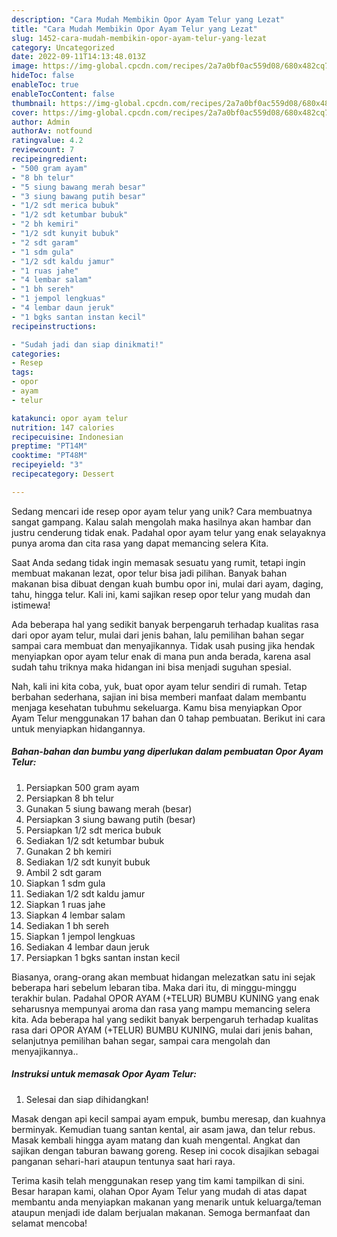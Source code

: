 ```yaml
---
description: "Cara Mudah Membikin Opor Ayam Telur yang Lezat"
title: "Cara Mudah Membikin Opor Ayam Telur yang Lezat"
slug: 1452-cara-mudah-membikin-opor-ayam-telur-yang-lezat
category: Uncategorized
date: 2022-09-11T14:13:48.013Z
image: https://img-global.cpcdn.com/recipes/2a7a0bf0ac559d08/680x482cq70/opor-ayam-telur-foto-resep-utama.jpg
hideToc: false
enableToc: true
enableTocContent: false
thumbnail: https://img-global.cpcdn.com/recipes/2a7a0bf0ac559d08/680x482cq70/opor-ayam-telur-foto-resep-utama.jpg
cover: https://img-global.cpcdn.com/recipes/2a7a0bf0ac559d08/680x482cq70/opor-ayam-telur-foto-resep-utama.jpg
author: Admin
authorAv: notfound
ratingvalue: 4.2
reviewcount: 7
recipeingredient:
- "500 gram ayam"
- "8 bh telur"
- "5 siung bawang merah besar"
- "3 siung bawang putih besar"
- "1/2 sdt merica bubuk"
- "1/2 sdt ketumbar bubuk"
- "2 bh kemiri"
- "1/2 sdt kunyit bubuk"
- "2 sdt garam"
- "1 sdm gula"
- "1/2 sdt kaldu jamur"
- "1 ruas jahe"
- "4 lembar salam"
- "1 bh sereh"
- "1 jempol lengkuas"
- "4 lembar daun jeruk"
- "1 bgks santan instan kecil"
recipeinstructions:

- "Sudah jadi dan siap dinikmati!"
categories:
- Resep
tags:
- opor
- ayam
- telur

katakunci: opor ayam telur 
nutrition: 147 calories
recipecuisine: Indonesian
preptime: "PT14M"
cooktime: "PT48M"
recipeyield: "3"
recipecategory: Dessert

---
```





Sedang mencari ide resep opor ayam telur yang unik? Cara membuatnya sangat gampang. Kalau salah mengolah maka hasilnya akan hambar dan justru cenderung tidak enak. Padahal opor ayam telur yang enak selayaknya punya aroma dan cita rasa yang dapat memancing selera Kita.





Saat Anda sedang tidak ingin memasak sesuatu yang rumit, tetapi ingin membuat makanan lezat, opor telur bisa jadi pilihan. Banyak bahan makanan bisa dibuat dengan kuah bumbu opor ini, mulai dari ayam, daging, tahu, hingga telur. Kali ini, kami sajikan resep opor telur yang mudah dan istimewa!

Ada beberapa hal yang sedikit banyak berpengaruh terhadap kualitas rasa dari opor ayam telur, mulai dari jenis bahan, lalu pemilihan bahan segar sampai cara membuat dan menyajikannya. Tidak usah pusing jika hendak menyiapkan opor ayam telur enak di mana pun anda berada, karena asal sudah tahu triknya maka hidangan ini bisa menjadi suguhan spesial.






Nah, kali ini kita coba, yuk, buat opor ayam telur sendiri di rumah. Tetap berbahan sederhana, sajian ini bisa memberi manfaat dalam membantu menjaga kesehatan tubuhmu sekeluarga. Kamu bisa menyiapkan Opor Ayam Telur menggunakan 17 bahan dan 0 tahap pembuatan. Berikut ini cara untuk menyiapkan hidangannya.

<!--inarticleads1-->

##### Bahan-bahan dan bumbu yang diperlukan dalam pembuatan Opor Ayam Telur:

1. Persiapkan 500 gram ayam
1. Persiapkan 8 bh telur
1. Gunakan 5 siung bawang merah (besar)
1. Persiapkan 3 siung bawang putih (besar)
1. Persiapkan 1/2 sdt merica bubuk
1. Sediakan 1/2 sdt ketumbar bubuk
1. Gunakan 2 bh kemiri
1. Sediakan 1/2 sdt kunyit bubuk
1. Ambil 2 sdt garam
1. Siapkan 1 sdm gula
1. Sediakan 1/2 sdt kaldu jamur
1. Siapkan 1 ruas jahe
1. Siapkan 4 lembar salam
1. Sediakan 1 bh sereh
1. Siapkan 1 jempol lengkuas
1. Sediakan 4 lembar daun jeruk
1. Persiapkan 1 bgks santan instan kecil


Biasanya, orang-orang akan membuat hidangan melezatkan satu ini sejak beberapa hari sebelum lebaran tiba. Maka dari itu, di minggu-minggu terakhir bulan. Padahal OPOR AYAM (+TELUR) BUMBU KUNING yang enak seharusnya mempunyai aroma dan rasa yang mampu memancing selera kita. Ada beberapa hal yang sedikit banyak berpengaruh terhadap kualitas rasa dari OPOR AYAM (+TELUR) BUMBU KUNING, mulai dari jenis bahan, selanjutnya pemilihan bahan segar, sampai cara mengolah dan menyajikannya.. 

<!--inarticleads2-->

##### Instruksi untuk memasak Opor Ayam Telur:


1. Selesai dan siap dihidangkan!

Masak dengan api kecil sampai ayam empuk, bumbu meresap, dan kuahnya berminyak. Kemudian tuang santan kental, air asam jawa, dan telur rebus. Masak kembali hingga ayam matang dan kuah mengental. Angkat dan sajikan dengan taburan bawang goreng. Resep ini cocok disajikan sebagai panganan sehari-hari ataupun tentunya saat hari raya. 

Terima kasih telah menggunakan resep yang tim kami tampilkan di sini. Besar harapan kami, olahan Opor Ayam Telur yang mudah di atas dapat membantu anda menyiapkan makanan yang menarik untuk keluarga/teman ataupun menjadi ide dalam berjualan makanan. Semoga bermanfaat dan selamat mencoba!
